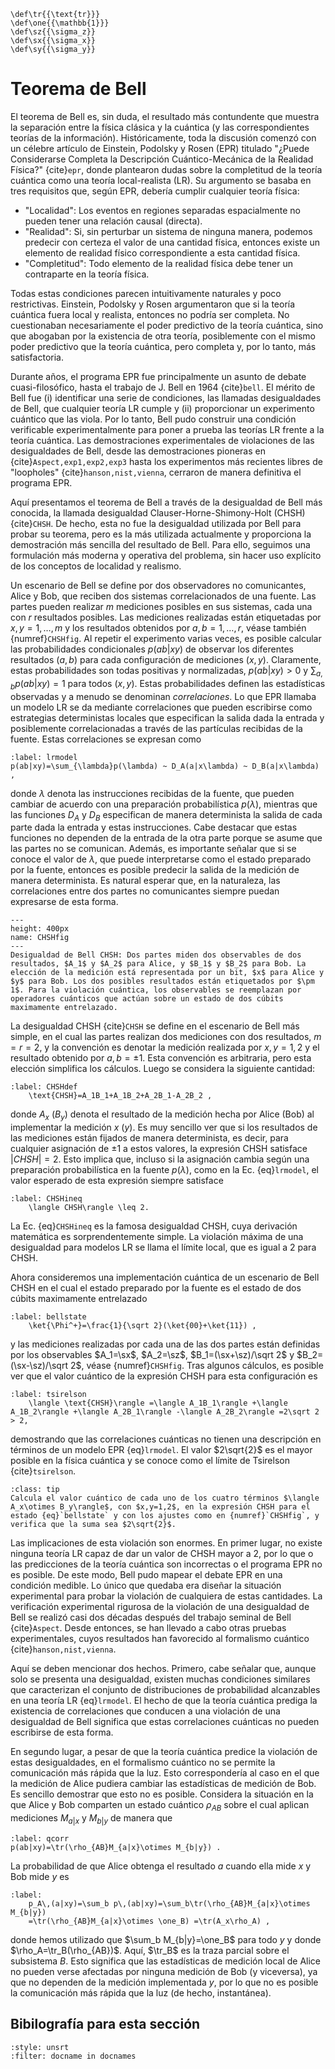 ```{math}
\def\tr{{\text{tr}}}
\def\one{{\mathbb{1}}}
\def\sz{{\sigma_z}}
\def\sx{{\sigma_x}}
\def\sy{{\sigma_y}}
```

# Teorema de Bell

El teorema de Bell es, sin duda, el resultado más contundente que muestra la separación entre la física clásica y la cuántica (y las correspondientes teorías de la información). Históricamente, toda la discusión comenzó con un célebre artículo de Einstein, Podolsky y Rosen (EPR) titulado "¿Puede Considerarse Completa la Descripción Cuántico-Mecánica de la Realidad Física?" {cite}`epr`, donde plantearon dudas sobre la completitud de la teoría cuántica como una teoría local-realista (LR). Su argumento se basaba en tres requisitos que, según EPR, debería cumplir cualquier teoría física:

- "Localidad": Los eventos en regiones separadas espacialmente no pueden tener una relación causal (directa).
- "Realidad": Si, sin perturbar un sistema de ninguna manera, podemos predecir con certeza el valor de una cantidad física, entonces existe un elemento de realidad físico correspondiente a esta cantidad física.
- "Completitud": Todo elemento de la realidad física debe tener un contraparte en la teoría física.

Todas estas condiciones parecen intuitivamente naturales y poco restrictivas. Einstein, Podolsky y Rosen argumentaron que si la teoría cuántica fuera local y realista, entonces no podría ser completa. No cuestionaban necesariamente el poder predictivo de la teoría cuántica, sino que abogaban por la existencia de otra teoría, posiblemente con el mismo poder predictivo que la teoría cuántica, pero completa y, por lo tanto, más satisfactoria.

Durante años, el programa EPR fue principalmente un asunto de debate cuasi-filosófico, hasta el trabajo de J. Bell en 1964 {cite}`bell`. El mérito de Bell fue (i) identificar una serie de condiciones, las llamadas desigualdades de Bell, que cualquier teoría LR cumple y (ii) proporcionar un experimento cuántico que las viola. Por lo tanto, Bell pudo construir una condición verificable experimentalmente para poner a prueba las teorías LR frente a la teoría cuántica. Las demostraciones experimentales de violaciones de las desigualdades de Bell, desde las demostraciones pioneras en {cite}`Aspect,exp1,exp2,exp3` hasta los experimentos más recientes libres de "loopholes" {cite}`hanson,nist,vienna`, cerraron de manera definitiva el programa EPR.

Aquí presentamos el teorema de Bell a través de la desigualdad de Bell más conocida, la llamada desigualdad Clauser-Horne-Shimony-Holt (CHSH) {cite}`CHSH`. De hecho, esta no fue la desigualdad utilizada por Bell para probar su teorema, pero es la más utilizada actualmente y proporciona la demostración más sencilla del resultado de Bell. Para ello, seguimos una formulación más moderna y operativa del problema, sin hacer uso explícito de los conceptos de localidad y realismo.

Un escenario de Bell se define por dos observadores no comunicantes, Alice y Bob, que reciben dos sistemas correlacionados de una fuente. Las partes pueden realizar $m$ mediciones posibles en sus sistemas, cada una con $r$ resultados posibles. Las mediciones realizadas están etiquetadas por $x,y=1,\ldots,m$ y los resultados obtenidos por $a,b=1,\ldots,r$, véase también {numref}`CHSHfig`. Al repetir el experimento varias veces, es posible calcular las probabilidades condicionales $p(ab|xy)$ de observar los diferentes resultados $(a,b)$ para cada configuración de mediciones $(x,y)$. Claramente, estas probabilidades son todas positivas y normalizadas, $p(ab|xy)>0$ y $\sum_{a,b}p(ab|xy)=1$ para todos $(x,y)$. Estas probabilidades definen las estadísticas observadas y a menudo se denominan *correlaciones*. Lo que EPR llamaba un modelo LR se da mediante correlaciones que pueden escribirse como estrategias deterministas locales que especifican la salida dada la entrada y posiblemente correlacionadas a través de las partículas recibidas de la fuente. Estas correlaciones se expresan como

```{math}
:label: lrmodel
p(ab|xy)=\sum_{\lambda}p(\lambda) ~ D_A(a|x\lambda) ~ D_B(a|x\lambda) ,
```

donde $\lambda$ denota las instrucciones recibidas de la fuente, que pueden cambiar de acuerdo con una preparación probabilística $p(\lambda)$, mientras que las funciones $D_A$ y $D_B$ especifican de manera determinista la salida de cada parte dada la entrada y estas instrucciones. Cabe destacar que estas funciones no dependen de la entrada de la otra parte porque se asume que las partes no se comunican. Además, es importante señalar que si se conoce el valor de $\lambda$, que puede interpretarse como el estado preparado por la fuente, entonces es posible predecir la salida de la medición de manera determinista. Es natural esperar que, en la naturaleza, las correlaciones entre dos partes no comunicantes siempre puedan expresarse de esta forma.

```{figure} ./CHSH_Fig.png
---
height: 400px
name: CHSHfig
---
Desigualdad de Bell CHSH: Dos partes miden dos observables de dos resultados, $A_1$ y $A_2$ para Alice, y $B_1$ y $B_2$ para Bob. La elección de la medición está representada por un bit, $x$ para Alice y $y$ para Bob. Los dos posibles resultados están etiquetados por $\pm 1$. Para la violación cuántica, los observables se reemplazan por operadores cuánticos que actúan sobre un estado de dos cúbits        maximamente entrelazado.
```

La desigualdad CHSH {cite}`CHSH` se define en el escenario de Bell más simple, en el cual las partes realizan dos mediciones con dos resultados, $m=r=2$, y la convención es denotar la medición realizada por $x,y=1,2$ y el resultado obtenido por $a,b=\pm 1$. Esta convención es arbitraria, pero esta elección simplifica los cálculos. Luego se considera la siguiente cantidad:

```{math}
:label: CHSHdef
    \text{CHSH}=A_1B_1+A_1B_2+A_2B_1-A_2B_2 ,
```
donde $A_x$ ($B_y$) denota el resultado de la medición hecha por Alice (Bob) al implementar la medición $x$ ($y$). Es muy sencillo ver que si los resultados de las mediciones están fijados de manera determinista, es decir, para cualquier asignación de $\pm 1$ a estos valores, la expresión CHSH satisface $|CHSH|=2$. Esto implica que, incluso si la asignación cambia según una preparación probabilística en la fuente $p(\lambda)$, como en la Ec. {eq}`lrmodel`, el valor esperado de esta expresión siempre satisface

```{math}
:label: CHSHineq
    \langle CHSH\rangle \leq 2.
```

La Ec. {eq}`CHSHineq` es la famosa desigualdad CHSH, cuya derivación matemática es sorprendentemente simple. La violación máxima de una desigualdad para modelos LR se llama el límite local, que es igual a 2 para CHSH.

Ahora consideremos una implementación cuántica de un escenario de Bell CHSH en el cual el estado preparado por la fuente es el estado de dos cúbits maximamente entrelazado

```{math}
:label: bellstate
    \ket{\Phi^+}=\frac{1}{\sqrt 2}(\ket{00}+\ket{11}) ,
```

y las mediciones realizadas por cada una de las dos partes están definidas por los observables $A_1=\sx$, $A_2=\sz$, $B_1=(\sx+\sz)/\sqrt 2$ y $B_2=(\sx-\sz)/\sqrt 2$, véase {numref}`CHSHfig`. Tras algunos cálculos, es posible ver que el valor cuántico de la expresión CHSH para esta configuración es

```{math}
:label: tsirelson
    \langle \text{CHSH}\rangle =\langle A_1B_1\rangle +\langle A_1B_2\rangle +\langle A_2B_1\rangle -\langle A_2B_2\rangle =2\sqrt 2 > 2,
```

demostrando que las correlaciones cuánticas no tienen una descripción en términos de un modelo EPR {eq}`lrmodel`. El valor $2\sqrt{2}$ es el mayor posible en la física cuántica y se conoce como el límite de Tsirelson {cite}`tsirelson`.

`````{admonition} Ejercicio 1
:class: tip
Calcula el valor cuántico de cada uno de los cuatro términos $\langle A_x\otimes B_y\rangle$, con $x,y=1,2$, en la expresión CHSH para el estado {eq}`bellstate` y con los ajustes como en {numref}`CHSHfig`, y verifica que la suma sea $2\sqrt{2}$.
`````

Las implicaciones de esta violación son enormes. En primer lugar, no existe ninguna teoría LR capaz de dar un valor de CHSH mayor a 2, por lo que o las predicciones de la teoría cuántica son incorrectas o el programa EPR no es posible. De este modo, Bell pudo mapear el debate EPR en una condición medible. Lo único que quedaba era diseñar la situación experimental para probar la violación de cualquiera de estas cantidades. La verificación experimental rigurosa de la violación de una desigualdad de Bell se realizó casi dos décadas después del trabajo seminal de Bell {cite}`Aspect`. Desde entonces, se han llevado a cabo otras pruebas experimentales, cuyos resultados han favorecido al formalismo cuántico {cite}`hanson,nist,vienna`.

Aquí se deben mencionar dos hechos. Primero, cabe señalar que, aunque solo se presenta una desigualdad, existen muchas condiciones similares que caracterizan el conjunto de distribuciones de probabilidad alcanzables en una teoría LR {eq}`lrmodel`. El hecho de que la teoría cuántica prediga la existencia de correlaciones que conducen a una violación de una desigualdad de Bell significa que estas correlaciones cuánticas no pueden escribirse de esta forma.

En segundo lugar, a pesar de que la teoría cuántica predice la violación de estas desigualdades, en el formalismo cuántico no se permite la comunicación más rápida que la luz. Esto correspondería al caso en el que la medición de Alice pudiera cambiar las estadísticas de medición de Bob. Es sencillo demostrar que esto no es posible. Considera la situación en la que Alice y Bob comparten un estado cuántico $\rho_{AB}$ sobre el cual aplican mediciones ${M_{a|x}}$ y ${M_{b|y}}$ de manera que

```{math}
:label: qcorr
p(ab|xy)=\tr(\rho_{AB}M_{a|x}\otimes M_{b|y}) .
```

La probabilidad de que Alice obtenga el resultado $a$ cuando ella mide $x$ y Bob mide $y$ es

```{math}
:label:
    p_A\,(a|xy)=\sum_b p\,(ab|xy)=\sum_b\tr(\rho_{AB}M_{a|x}\otimes M_{b|y})
    =\tr(\rho_{AB}M_{a|x}\otimes \one_B) =\tr(A_x\rho_A) ,
```

donde hemos utilizado que $\sum_b M_{b|y}=\one_B$ para todo $y$ y donde $\rho_A=\tr_B(\rho_{AB})$. Aquí, $\tr_B$ es la traza parcial sobre el subsistema $B$. Esto significa que las estadísticas de medición local de Alice no pueden verse afectadas por ninguna medición de Bob (y viceversa), ya que no dependen de la medición implementada $y$, por lo que no es posible la comunicación más rápida que la luz (de hecho, instantánea).

## Bibilografía para esta sección
```{bibliography}
:style: unsrt
:filter: docname in docnames
```